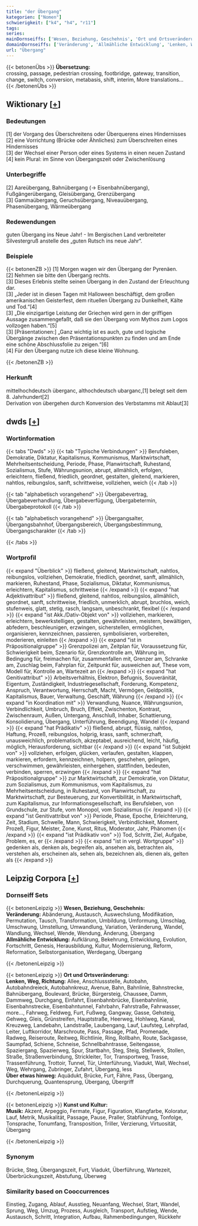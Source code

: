 ```yaml
---
title: "der Übergang"
kategorien: ["Nomen"]
schwierigkeit: ["k4", "h4", "r11"]
tags:
series:
mainDornseiffs: ['Wesen, Beziehung, Geschehnis', 'Ort und Ortsveränderung', 'Kunst und Kultur']
domainDornseiffs: ['Veränderung', 'Allmähliche Entwicklung', 'Lenken, Weg, Richtung', 'Über etwas hinweg', 'Musik']
url: "Übergang"
---
```


{{< betonenÜbs >}}
**Übersetzung:**  
crossing, passage, pedestrian crossing, footbridge, gateway, transition, change, switch, conversion, metabasis, shift, interim, More translations...  
{{< /betonenÜbs >}}

## Wiktionary [[+](https://de.wiktionary.org/wiki/Übergang)]

### Bedeutungen
[1] der Vorgang des Überschreitens oder Überquerens eines Hindernisses  
[2] eine Vorrichtung (Brücke oder Ähnliches) zum Überschreiten eines Hindernisses  
[3] der Wechsel einer Person oder eines Systems in einen neuen Zustand  
[4] kein Plural: im Sinne von Übergangszeit oder Zwischenlösung  

### Unterbegriffe
[2] Aareübergang, Bahnübergang (→ Eisenbahnübergang), Fußgängerübergang, Gleisübergang, Grenzübergang  
[3] Gammaübergang, Geruchsübergang, Niveauübergang, Phasenübergang, Wärmeübergang  

### Redewendungen
guten Übergang ins Neue Jahr! - Im Bergischen Land verbreiteter Silvestergruß anstelle des „guten Rutsch ins neue Jahr“.  

### Beispiele
{{< betonenZB >}}
[1] Morgen wagen wir den Übergang der Pyrenäen.  
[2] Nehmen sie bitte den Übergang rechts.  
[3] Dieses Erlebnis stellte seinen Übergang in den Zustand der Erleuchtung dar.  
[3] „Jeder ist in diesen Tagen mit Halloween beschäftigt, dem großen amerikanischen Geisterfest, dem rituellen Übergang zu Dunkelheit, Kälte und Tod.“[4]  
[3] „Die einzigartige Leistung der Griechen wird gern in der griffigen Aussage zusammengefaßt, daß sie den Übergang vom Mythos zum Logos vollzogen haben.“[5]  
[3] [Präsentationen:] „Ganz wichtig ist es auch, gute und logische Übergänge zwischen den Präsentationspunkten zu finden und am Ende eine schöne Abschlussfolie zu zeigen.“[6]  
[4] Für den Übergang nutze ich diese kleine Wohnung.  

{{< /betonenZB >}}
### Herkunft
mittelhochdeutsch überganc, althochdeutsch ubarganc,[1] belegt seit dem 8. Jahrhundert[2]  
Derivation von übergehen durch Konversion des Verbstamms mit Ablaut[3]  



## dwds [[+](https://www.dwds.de/wb/Übergang)]

### Wortinformation
{{< tabs "Dwds" >}}
{{< tab "Typische Verbindungen" >}}
Berufsleben, Demokratie, Diktatur, Kapitalismus, Kommunismus, Marktwirtschaft, Mehrheitsentscheidung, Periode, Phase, Planwirtschaft, Ruhestand, Sozialismus, Stufe, Währungsunion, abrupt, allmählich, erfolgen, erleichtern, fließend, friedlich, geordnet, gestalten, gleitend, markieren, nahtlos, reibungslos, sanft, schrittweise, vollziehen, weich
{{< /tab >}}

{{< tab "alphabetisch vorangehend" >}}
Übergabevertrag, Übergabeverhandlung, Übergabeverfügung, Übergabetermin, Übergabeprotokoll
{{< /tab >}}

{{< tab "alphabetisch vorangehend" >}}
Übergangsalter, Übergangsbahnhof, Übergangsbereich, Übergangsbestimmung, Übergangscharakter
{{< /tab >}}

{{< /tabs >}}

### Wortprofil
{{< expand "Überblick" >}} fließend, gleitend, Marktwirtschaft, nahtlos, reibungslos, vollziehen, Demokratie, friedlich, geordnet, sanft, allmählich, markieren, Ruhestand, Phase, Sozialismus, Diktatur, Kommunismus, erleichtern, Kapitalismus, schrittweise {{< /expand >}}
{{< expand "hat Adjektivattribut" >}} fließend, gleitend, nahtlos, reibungslos, allmählich, geordnet, sanft, schrittweise, friedlich, unmerklich, abrupt, bruchlos, weich, stufenweis, glatt, stetig, rasch, langsam, unbeschrankt, flexibel {{< /expand >}}
{{< expand "ist Akk./Dativ-Objekt von" >}} vollziehen, markieren, erleichtern, bewerkstelligen, gestalten, gewährleisten, meistern, bewältigen, abfedern, beschleunigen, erzwingen, sicherstellen, ermöglichen, organisieren, kennzeichnen, passieren, symbolisieren, vorbereiten, moderieren, einleiten {{< /expand >}}
{{< expand "ist in Präpositionalgruppe" >}} Grenzpolizei am, Zeitplan für, Voraussetzung für, Schwierigkeit beim, Szenario für, Grenzkontrolle am, Währung im, Bedingung für, freimachen für, zusammenfallen mit, Grenzer am, Schranke am, Zuschlag beim, Fahrplan für, Zeitpunkt für, ausweichen auf, These vom, Modell für, Kontrolle an, Wartezeit an {{< /expand >}}
{{< expand "hat Genitivattribut" >}} Arbeitsverhältnis, Elektron, Befugnis, Souveränität, Eigentum, Zuständigkeit, Industriegesellschaft, Forderung, Kompetenz, Anspruch, Verantwortung, Herrschaft, Macht, Vermögen, Geldpolitik, Kapitalismus, Bauer, Verwaltung, Geschäft, Währung {{< /expand >}}
{{< expand "in Koordination mit" >}} Verwandlung, Nuance, Währungsunion, Verbindlichkeit, Umbruch, Bruch, Effekt, Zwischenton, Kontrast, Zwischenraum, Außen, Untergang, Anschluß, Inhaber, Schattierung, Konsolidierung, Übergang, Unterführung, Beendigung, Wandel {{< /expand >}}
{{< expand "hat Prädikativ" >}} fließend, abrupt, flüssig, nahtlos, Haftung, Prozeß, reibungslos, holprig, krass, sanft, schmerzhaft, unausweichlich, problematisch, akzeptabel, ausreichend, leicht, häufig, möglich, Herausforderung, sichtbar {{< /expand >}}
{{< expand "ist Subjekt von" >}} vollziehen, erfolgen, glücken, verlaufen, gestalten, klappen, markieren, erfordern, kennzeichnen, holpern, geschehen, gelingen, verschwimmen, gewährleisten, einhergehen, stattfinden, bedeuten, verbinden, sperren, erzwingen {{< /expand >}}
{{< expand "hat Präpositionalgruppe" >}} zur Marktwirtschaft, zur Demokratie, von Diktatur, zum Sozialismus, zum Kommunismus, vom Kapitalismus, zu Mehrheitsentscheidung, in Ruhestand, von Planwirtschaft, zu Marktwirtschaft, zur Besteuerung, zur Konvertibilität, in Marktwirtschaft, zum Kapitalismus, zur Informationsgesellschaft, ins Berufsleben, von Grundschule, zur Stufe, vom Monopol, vom Sozialismus {{< /expand >}}
{{< expand "ist Genitivattribut von" >}} Periode, Phase, Epoche, Erleichterung, Zeit, Stadium, Schwelle, Mann, Schwierigkeit, Verbindlichkeit, Moment, Prozeß, Figur, Meister, Zone, Kunst, Ritus, Moderator, Jahr, Phänomen {{< /expand >}}
{{< expand "ist Prädikativ von" >}} Tod, Schritt, Ziel, Aufgabe, Problem, es, er {{< /expand >}}
{{< expand "ist in vergl. Wortgruppe" >}} gedenken als, denken als, begreifen als, ansehen als, betrachten als, verstehen als, erscheinen als, sehen als, bezeichnen als, dienen als, gelten als {{< /expand >}}

## Leipzig Corpora [[+](https://corpora.uni-leipzig.de/en/res?word=Übergang&corpusId=deu_newscrawl-public_2018)]

### Dornseiff Sets
{{< betonenLeipzig >}}
**Wesen, Beziehung, Geschehnis:**  
**Veränderung:** Abänderung, Austausch, Auswechslung, Modifikation, Permutation, Tausch, Transformation, Umbildung, Umformung, Umschlag, Umschwung, Umstellung, Umwandlung, Variation, Veränderung, Wandel, Wandlung, Wechsel, Wende, Wendung, Änderung, Übergang  
**Allmähliche Entwicklung:** Aufklärung, Bekehrung, Entwicklung, Evolution, Fortschritt, Genesis, Herausbildung, Kultur, Modernisierung, Reform, Reformation, Selbstorganisation, Werdegang, Übergang  

{{< /betonenLeipzig >}}


{{< betonenLeipzig >}}
**Ort und Ortsveränderung:**  
**Lenken, Weg, Richtung:** Allee, Anschlussstelle, Autobahn, Autobahndreieck, Autobahnkreuz, Avenue, Bahn, Bahnlinie, Bahnstrecke, Bahnübergang, Boulevard, Brücke, Bürgersteig, Chaussee, Damm, Dammweg, Durchgang, Einfahrt, Eisenbahnbrücke, Eisenbahnlinie, Eisenbahnstrecke, Eisenbahntunnel, Fahrbahn, Fahrstraße, Fahrwasser, more..., Fahrweg, Feldweg, Furt, Fußweg, Gangway, Gasse, Gehsteig, Gehweg, Gleis, Grünstreifen, Hauptstraße, Heerweg, Hohlweg, Kanal, Kreuzweg, Landebahn, Landstraße, Laubengang, Lauf, Laufsteg, Lehrpfad, Leiter, Luftkorridor, Marschroute, Pass, Passage, Pfad, Promenade, Radweg, Reiseroute, Reitweg, Richtlinie, Ring, Rollbahn, Route, Sackgasse, Saumpfad, Schiene, Schneise, Schnellbahntrasse, Seitengasse, Spaziergang, Spazierweg, Spur, Startbahn, Steg, Steig, Stellwerk, Stollen, Straße, Straßenverbindung, Strickleiter, Tor, Transportweg, Trasse, Trassenführung, Trottoir, Tunnel, Tür, Unterführung, Viadukt, Wall, Wechsel, Weg, Wehrgang, Zubringer, Zufahrt, Übergang, less  
**Über etwas hinweg:** Aquädukt, Brücke, Furt, Fähre, Pass, Übergang, Durchquerung, Quantensprung, Übergang, Übergriff  

{{< /betonenLeipzig >}}


{{< betonenLeipzig >}}
**Kunst und Kultur:**  
**Musik:** Akzent, Arpeggio, Fermate, Figur, Figuration, Klangfarbe, Koloratur, Lauf, Metrik, Musikalität, Passage, Pause, Praller, Stabführung, Tonfolge, Tonsprache, Tonumfang, Transposition, Triller, Verzierung, Virtuosität, Übergang  

{{< /betonenLeipzig >}}

### Synonym
Brücke, Steg, Übergangszeit, Furt, Viadukt, Überführung, Wartezeit, Überbrückungszeit, Abstufung, Überweg


### Similarity based on Cooccurrences
Einstieg, Zugang, Ablauf, Ausstieg, Neuanfang, Wechsel, Start, Wandel, Sprung, Weg, Umzug, Prozess, Ausgleich, Transport, Aufstieg, Wende, Austausch, Schritt, Integration, Aufbau, Rahmenbedingungen, Rückkehr

